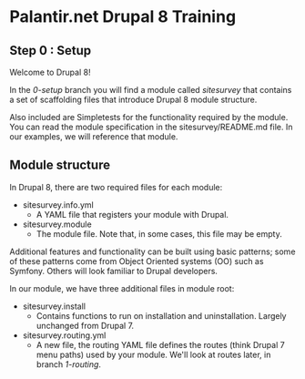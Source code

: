 # Palantir.net Drupal 8 Training

## Step 0 : Setup

Welcome to Drupal 8!

In the _0-setup_ branch you will find a module called *sitesurvey* that contains a set of scaffolding files that introduce Drupal 8 module structure.

Also included are Simpletests for the functionality required by the module. You can read the module specification in the sitesurvey/README.md file. In our examples, we will reference that module.

## Module structure

In Drupal 8, there are two required files for each module:
* sitesurvey.info.yml
  * A YAML file that registers your module with Drupal.
* sitesurvey.module
  * The module file. Note that, in some cases, this file may be empty.

Additional features and functionality can be built using basic patterns; some of these patterns come from Object Oriented systems (OO) such as Symfony. Others will look familiar to Drupal developers.

In our module, we have three additional files in module root:
* sitesurvey.install
  * Contains functions to run on installation and uninstallation. Largely unchanged from Drupal 7.
* sitesurvey.routing.yml
  * A new file, the routing YAML file defines the routes (think Drupal 7 menu paths) used by your module. We'll look at routes later, in branch _1-routing_.
